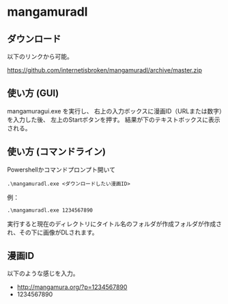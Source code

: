 # mangamuradl

## ダウンロード

以下のリンクから可能。

https://github.com/internetisbroken/mangamuradl/archive/master.zip

## 使い方 (GUI)

mangamuragui.exe を実行し、
右上の入力ボックスに漫画ID（URLまたは数字）を入力した後、
左上のStartボタンを押す。
結果が下のテキストボックスに表示される。

## 使い方 (コマンドライン)

Powershellかコマンドプロンプト開いて
```
.\mangamuradl.exe <ダウンロードしたい漫画ID>
```

例：
```
.\mangamuradl.exe 1234567890
```

実行すると現在のディレクトリにタイトル名のフォルダが作成フォルダが作成され、その下に画像がDLされます。

## 漫画ID

以下のような感じを入力。
- http://mangamura.org/?p=1234567890
- 1234567890

